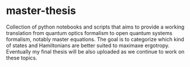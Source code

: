 # master-thesis
Collection of python notebooks and scripts that aims to provide a working translation from quantum optics formalism to open quantum systems formalism, notably master equations. The goal is to categorize which kind of states and Hamiltonians are better suited to maximaxe ergotropy. Eventually my final thesis will be also uploaded as we continue to work on these topics.
